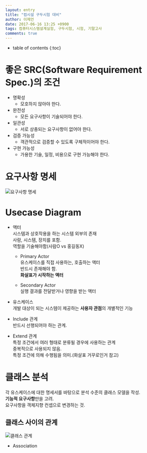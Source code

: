 ```yaml
---
layout: entry
title: "컴시설 구두시험 대비"
author: 이제언
date: 2017-06-16 13:25 +0900
tags: 컴퓨터시스템설계실험, 구두시험, 시험, 기말고사
comments: true
--- 
```


* table of contents
{:toc}

# 좋은 SRC(Software Requirement Spec.)의 조건

* 명확성  
	* 모호하지 않아야 한다.
* 완전성  
	* 모든 요구사항이 기술되어야 한다.
* 일관성
	* 서로 상충되는 요구사항이 없어야 한다.
* 검증 가능성
	* 객관적으로 검증할 수 있도록 구체적이어야 한다.
* 구현 가능성
	* 가용한 기술, 일정, 비용으로 구현 가능해야 한다.

# 요구사항 명세

![요구사항 명세](https://zemalee.github.io/images/SH/요구사항.png)

# Usecase Diagram

* 액터  
	시스템과 상호작용을 하는 시스템 외부의 존재  
	사람, 시스템, 장치를 포함.  
	역할을 기술해야함(사람O vs 홍길동X)
	* Primary Actor  
		유스케이스를 직접 사용하는, 호출하는 액터  
		반드시 존재해야 함.  
		**화살표가 시작하는 액터**

	* Secondary Actor  
		실행 결과를 전달받거나 영향을 받는 액터


* 유스케이스  
	개발 대상이 되는 시스템이 제공하는 **사용자 관점**의 개별적인 기능

* Include 관계  
	반드시 선행되어야 하는 관계.
	  
* Extend 관계  
	특정 조건에서 여러 형태로 분류될 경우에 사용하는 관계  
	중복적으로 사용되지 않음.  
	특정 조건에 의해 수행됨을 의미.(화살표 거꾸로인거 참고)

# 클래스 분석

각 유스케이스에 대한 명세서를 바탕으로 분석 수준의 클래스 모델을 작성.  
**기능적 요구사항**만을 고려.  
요구사항을 객체지향 컨셉으로 변경하는 것.  

## 클래스 사이의 관계  

![클래스 관계](https://zemalee.github.io/images/SH/class_relation.png)

* Association  
